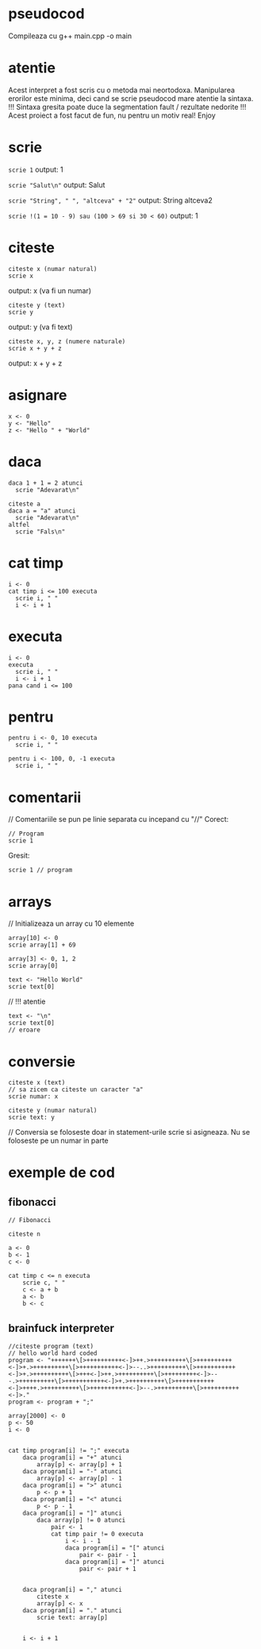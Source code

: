 # pseudocod

Compileaza cu g++ main.cpp -o main

# atentie
Acest interpret a fost scris cu o metoda mai neortodoxa. Manipularea erorilor este
minima, deci cand se scrie pseudocod mare atentie la sintaxa. !!! Sintaxa gresita
poate duce la segmentation fault / rezultate nedorite !!!
Acest proiect a fost facut de fun, nu pentru un motiv real!
Enjoy

# scrie
```scrie 1```
output: 1

```scrie "Salut\n"```
output: Salut

```scrie "String", " ", "altceva" + "2"```
output: String altceva2

```scrie !(1 = 10 - 9) sau (100 > 69 si 30 < 60)```
output: 1

# citeste
```
citeste x (numar natural)
scrie x
```
output: x (va fi un numar)

```
citeste y (text)
scrie y
```
output: y (va fi text)
```
citeste x, y, z (numere naturale)
scrie x + y + z
```
output: x + y + z

# asignare
```
x <- 0
y <- "Hello"
z <- "Hello " + "World"
```

# daca
```
daca 1 + 1 = 2 atunci
  scrie "Adevarat\n"
```
```
citeste a
daca a = "a" atunci
  scrie "Adevarat\n"
altfel
  scrie "Fals\n"
```

# cat timp
```
i <- 0
cat timp i <= 100 executa
  scrie i, " "
  i <- i + 1
```

# executa
```
i <- 0
executa
  scrie i, " "
  i <- i + 1
pana cand i <= 100
```
# pentru
```
pentru i <- 0, 10 executa
  scrie i, " "
```
```
pentru i <- 100, 0, -1 executa
  scrie i, " "
```
# comentarii
// Comentariile se pun pe linie separata cu incepand cu "//"
Corect:
```
// Program
scrie 1
```

Gresit:
```
scrie 1 // program
```

# arrays
// Initializeaza un array cu 10 elemente
```
array[10] <- 0
scrie array[1] + 69

array[3] <- 0, 1, 2
scrie array[0]
```
```
text <- "Hello World"
scrie text[0]
```
// !!! atentie
```
text <- "\n"
scrie text[0]
// eroare
```
# conversie
```
citeste x (text)
// sa zicem ca citeste un caracter "a"
scrie numar: x
```
```
citeste y (numar natural)
scrie text: y
```

// Conversia se foloseste doar in statement-urile scrie si asigneaza. Nu se foloseste pe un numar in parte



# exemple de cod
## fibonacci
```
// Fibonacci

citeste n

a <- 0
b <- 1
c <- 0

cat timp c <= n executa
	scrie c, " "
	c <- a + b
	a <- b
	b <- c
```

## brainfuck interpreter
```
//citeste program (text)
// hello world hard coded
program <- "+++++++\[>++++++++++<-]>++.>++++++++++\[>++++++++++<-]>+.>++++++++++\[>+++++++++++<-]>--..>++++++++++\[>+++++++++++<-]>+.>++++++++++\[>+++<-]>++.>++++++++++\[>+++++++++<-]>---.>++++++++++\[>+++++++++++<-]>+.>++++++++++\[>+++++++++++<-]>++++.>++++++++++\[>+++++++++++<-]>--.>++++++++++\[>++++++++++<-]>."
program <- program + ";"

array[2000] <- 0
p <- 50
i <- 0


cat timp program[i] != ";" executa
	daca program[i] = "+" atunci
		array[p] <- array[p] + 1
	daca program[i] = "-" atunci
		array[p] <- array[p] - 1
	daca program[i] = ">" atunci
		p <- p + 1
	daca program[i] = "<" atunci
		p <- p - 1
	daca program[i] = "]" atunci
		daca array[p] != 0 atunci
			pair <- 1
			cat timp pair != 0 executa
				i <- i - 1
				daca program[i] = "[" atunci
					pair <- pair - 1
				daca program[i] = "]" atunci
					pair <- pair + 1


	daca program[i] = "," atunci
		citeste x
		array[p] <- x
	daca program[i] = "." atunci
		scrie text: array[p]


	i <- i + 1
```

